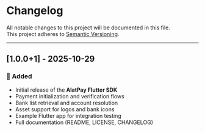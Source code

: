 # Changelog

All notable changes to this project will be documented in this file.  
This project adheres to [Semantic Versioning](https://semver.org/).

---

## [1.0.0+1] - 2025-10-29

### 🎉 Added

- Initial release of the **AlatPay Flutter SDK**
- Payment initialization and verification flows
- Bank list retrieval and account resolution
- Asset support for logos and bank icons
- Example Flutter app for integration testing
- Full documentation (README, LICENSE, CHANGELOG)